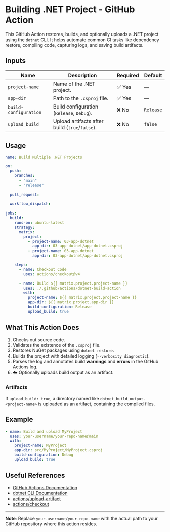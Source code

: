 
# Building .NET Project - GitHub Action

This GitHub Action restores, builds, and optionally uploads a .NET project using the `dotnet` CLI. It helps automate common CI tasks like dependency restore, compiling code, capturing logs, and saving build artifacts.

## Inputs

| Name                | Description                                 | Required | Default    |
|---------------------|---------------------------------------------|----------|------------|
| `project-name`      | Name of the .NET project.                   | ✅ Yes   | —          |
| `app-dir`           | Path to the `.csproj` file.                 | ✅ Yes   | —          |
| `build-configuration` | Build configuration (`Release`, `Debug`). | ❌ No    | `Release`  |
| `upload_build`      | Upload artifacts after build (`true`/`false`). | ❌ No | `false`    |

## Usage

```yaml
name: Build Multiple .NET Projects

on:
  push:
    branches:
      - "main"
      - "release"
  
  pull_request:
  
  workflow_dispatch:

jobs:
  build:
    runs-on: ubuntu-latest
    strategy:
      matrix:
        project:
          - project-name: 03-app-dotnet
            app-dir: 03-app-dotnet/app-dotnet.csproj
          - project-name: 03-app-dotnet
            app-dir: 03-app-dotnet/app-dotnet.csproj

    steps:
      - name: Checkout Code
        uses: actions/checkout@v4

      - name: Build ${{ matrix.project.project-name }}
        uses: ./.github/actions/dotnet-build-action
        with:
          project-name: ${{ matrix.project.project-name }}
          app-dir: ${{ matrix.project.app-dir }}
          build-configuration: Release
          upload_build: true
```

## What This Action Does

1. Checks out source code.
2. Validates the existence of the `.csproj` file.
3. Restores NuGet packages using `dotnet restore`.
4. Builds the project with detailed logging (`--verbosity diagnostic`).
5. Parses the log and annotates build **warnings** and **errors** in the GitHub Actions log.
6. ☁️ Optionally uploads build output as an artifact.

### Artifacts
If `upload_build: true`, a directory named like `dotnet_build_output-<project-name>` is uploaded as an artifact, containing the compiled files.

## Example

```yaml
- name: Build and upload MyProject
  uses: your-username/your-repo-name@main
  with:
    project-name: MyProject
    app-dir: src/MyProject/MyProject.csproj
    build-configuration: Debug
    upload_build: true
```

## Useful References

- [GitHub Actions Documentation](https://docs.github.com/en/actions)
- [dotnet CLI Documentation](https://learn.microsoft.com/en-us/dotnet/core/tools/)
- [actions/upload-artifact](https://github.com/actions/upload-artifact)
- [actions/checkout](https://github.com/actions/checkout)

---

**Note**: Replace `your-username/your-repo-name` with the actual path to your GitHub repository where this action resides.
